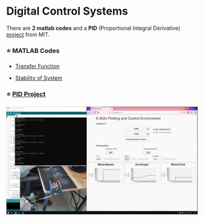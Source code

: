 # Digital Control Systems

There are **2 matlab codes** and a **PID** (Proportional Integral Derivative) [project](MIT-PID-Project) from MIT.

### :star: MATLAB Codes 
- [Transfer Function](P1-TransferFunction.m)

- [Stability of System](P2-StabilityOfSystem.m)

### :star: [PID Project](MIT-PID-Project)

![PID Project](MIT-PID-Project/images/mit-pid-project.jpg)
